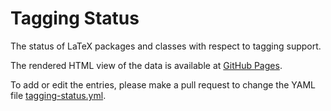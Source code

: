 # Tagging Status

The status of LaTeX packages and classes with respect to tagging support.

The rendered HTML view of the data is available at [GitHub Pages](https://latex3.github.io/tagging-project/tagging-status).


To add or edit the entries, please make a pull request to change the YAML file
[tagging-status.yml](https://github.com/latex3/tagging-project/blob/main/_data/tagging-status.yml).
